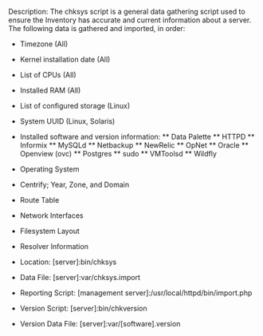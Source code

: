Description: The chksys script is a general data gathering script used to ensure the Inventory has accurate and current information about a server. The following data is gathered and imported, in order:

* Timezone (All)
* Kernel installation date (All)
* List of CPUs (All)
* Installed RAM (All)
* List of configured storage (Linux)
* System UUID (Linux, Solaris)
* Installed software and version information:
** Data Palette
** HTTPD
** Informix
** MySQLd
** Netbackup
** NewRelic
** OpNet
** Oracle
** Openview (ovc)
** Postgres
** sudo
** VMToolsd
** Wildfly
* Operating System
* Centrify; Year, Zone, and Domain
* Route Table
* Network Interfaces
* Filesystem Layout
* Resolver Information

* Location: [server]:bin/chksys
* Data File: [server]:var/chksys.import
* Reporting Script: [management server]:/usr/local/httpd/bin/import.php
* Version Script: [server]:bin/chkversion
* Version Data File: [server]:var/[software].version

